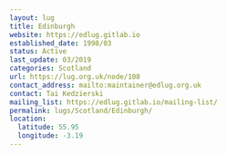 ```yaml
---
layout: lug
title: Edinburgh
website: https://edlug.gitlab.io
established_date: 1998/03
status: Active
last_update: 03/2019
categories: Scotland
url: https://lug.org.uk/node/108
contact_address: mailto:maintainer@edlug.org.uk
contact: Tai Kedzierski
mailing_list: https://edlug.gitlab.io/mailing-list/
permalink: lugs/Scotland/Edinburgh/
location:
  latitude: 55.95
  longitude: -3.19
---
```

